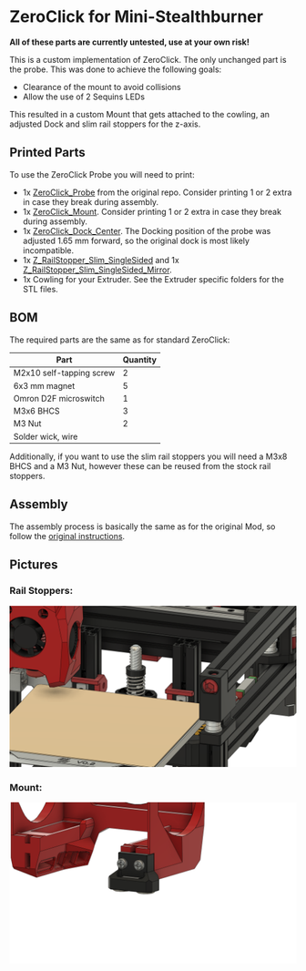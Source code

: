 # ZeroClick for Mini-Stealthburner

**All of these parts are currently untested, use at your own risk!**

This is a custom implementation of ZeroClick. The only unchanged part is the probe.
This was done to achieve the following goals:

- Clearance of the mount to avoid collisions
- Allow the use of 2 Sequins LEDs

This resulted in a custom Mount that gets attached to the cowling, an adjusted Dock and slim rail stoppers for the z-axis.

## Printed Parts

To use the ZeroClick Probe you will need to print:

- 1x [ZeroClick_Probe](https://github.com/zruncho3d/ZeroClick/blob/main/STLs/ZeroClick_Probe.stl) from the original repo. Consider printing 1 or 2 extra in case they break during assembly.
- 1x [ZeroClick_Mount](STL/ZeroClick_Mount_x1.stl). Consider printing 1 or 2 extra in case they break during assembly.
- 1x [ZeroClick_Dock_Center](STL/ZeroClick_Dock_Center.stl). The Docking position of the probe was adjusted 1.65 mm forward, so the original dock is most likely incompatible.
- 1x [Z_RailStopper_Slim_SingleSided](STL/[a]_Z_RailStopper_Slim_SingleSided.stl) and 1x [Z_RailStopper_Slim_SingleSided_Mirror](STL/[a]_Z_RailStopper_Slim_SingleSided_Mirror.stl).
- 1x Cowling for your Extruder. See the Extruder specific folders for the STL files.

## BOM

The required parts are the same as for standard ZeroClick:

| Part                     | Quantity |
| ------------------------ | -------- |
| M2x10 self-tapping screw | 2        |
| 6x3 mm magnet            | 5        |
| Omron D2F microswitch    | 1        |
| M3x6 BHCS                | 3        |
| M3 Nut                   | 2        |
| Solder wick, wire        |          |

Additionally, if you want to use the slim rail stoppers you will need a M3x8 BHCS and a M3 Nut, however these can be reused from the stock rail stoppers.

## Assembly

The assembly process is basically the same as for the original Mod, so follow the [original instructions](https://github.com/zruncho3d/ZeroClick/tree/main?tab=readme-ov-file#instructions). 

## Pictures

### Rail Stoppers:
![Rail Stoppers](images/RailStoppers.png)

### Mount:
![Mount](images/Mount.png)
